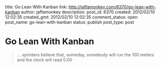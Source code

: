 title: Go Lean With Kanban
link: http://jaffamonkey.com/6370/go-lean-with-kanban
author: jaffamonkey
description: 
post_id: 6370
created: 2012/02/10 12:02:35
created_gmt: 2012/02/10 12:02:35
comment_status: open
post_name: go-lean-with-kanban
status: publish
post_type: post

# Go Lean With Kanban

> … sprinters believe that, someday, somebody will run the 100 meters and the clock will read 0.00